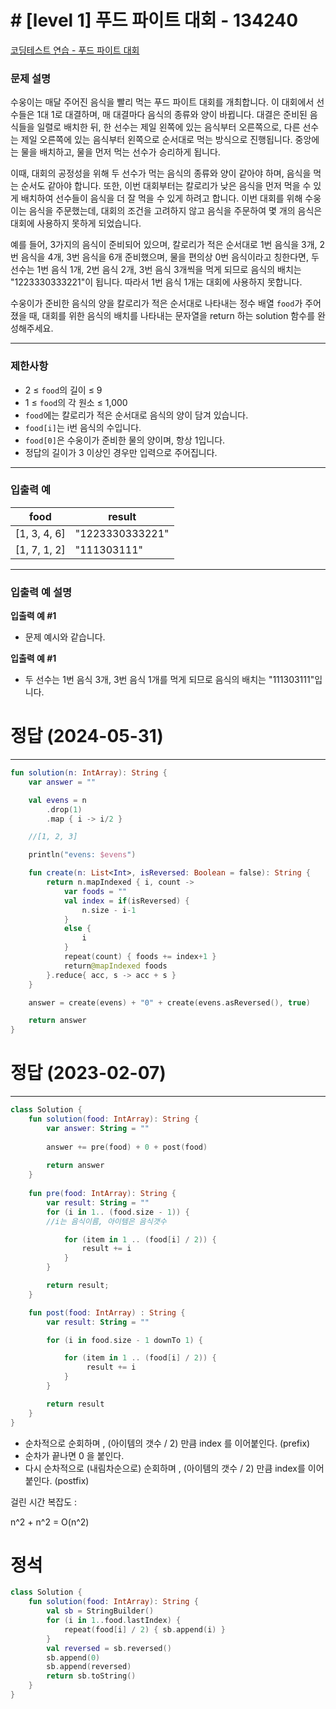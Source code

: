# # [level 1] 푸드 파이트 대회 - 134240  
[코딩테스트 연습 - 푸드 파이트 대회](https://school.programmers.co.kr/learn/courses/30/lessons/134240)

### **문제 설명**

수웅이는 매달 주어진 음식을 빨리 먹는 푸드 파이트 대회를 개최합니다. 이 대회에서 선수들은 1대 1로 대결하며, 매 대결마다 음식의 종류와 양이 바뀝니다. 대결은 준비된 음식들을 일렬로 배치한 뒤, 한 선수는 제일 왼쪽에 있는 음식부터 오른쪽으로, 다른 선수는 제일 오른쪽에 있는 음식부터 왼쪽으로 순서대로 먹는 방식으로 진행됩니다. 중앙에는 물을 배치하고, 물을 먼저 먹는 선수가 승리하게 됩니다.

이때, 대회의 공정성을 위해 두 선수가 먹는 음식의 종류와 양이 같아야 하며, 음식을 먹는 순서도 같아야 합니다. 또한, 이번 대회부터는 칼로리가 낮은 음식을 먼저 먹을 수 있게 배치하여 선수들이 음식을 더 잘 먹을 수 있게 하려고 합니다. 이번 대회를 위해 수웅이는 음식을 주문했는데, 대회의 조건을 고려하지 않고 음식을 주문하여 몇 개의 음식은 대회에 사용하지 못하게 되었습니다.

예를 들어, 3가지의 음식이 준비되어 있으며, 칼로리가 적은 순서대로 1번 음식을 3개, 2번 음식을 4개, 3번 음식을 6개 준비했으며, 물을 편의상 0번 음식이라고 칭한다면, 두 선수는 1번 음식 1개, 2번 음식 2개, 3번 음식 3개씩을 먹게 되므로 음식의 배치는 "1223330333221"이 됩니다. 따라서 1번 음식 1개는 대회에 사용하지 못합니다.

수웅이가 준비한 음식의 양을 칼로리가 적은 순서대로 나타내는 정수 배열 `food`가 주어졌을 때, 대회를 위한 음식의 배치를 나타내는 문자열을 return 하는 solution 함수를 완성해주세요.

---

### 제한사항

- 2 ≤ `food`의 길이 ≤ 9
- 1 ≤ `food`의 각 원소 ≤ 1,000
- `food`에는 칼로리가 적은 순서대로 음식의 양이 담겨 있습니다.
- `food[i]`는 i번 음식의 수입니다.
- `food[0]`은 수웅이가 준비한 물의 양이며, 항상 1입니다.
- 정답의 길이가 3 이상인 경우만 입력으로 주어집니다.

---

### 입출력 예

| food | result |
| --- | --- |
| [1, 3, 4, 6] | "1223330333221" |
| [1, 7, 1, 2] | "111303111" |

---

### 입출력 예 설명

**입출력 예 #1**

- 문제 예시와 같습니다.

**입출력 예 #1**

- 두 선수는 1번 음식 3개, 3번 음식 1개를 먹게 되므로 음식의 배치는 "111303111"입니다.

# 정답 (2024-05-31)

---

```kotlin
fun solution(n: IntArray): String {
    var answer = ""

    val evens = n
        .drop(1)
        .map { i -> i/2 }

    //[1, 2, 3]

    println("evens: $evens")

    fun create(n: List<Int>, isReversed: Boolean = false): String {
        return n.mapIndexed { i, count ->
            var foods = ""
            val index = if(isReversed) {
                n.size - i-1
            }
            else {
                i
            }
            repeat(count) { foods += index+1 }
            return@mapIndexed foods
        }.reduce{ acc, s -> acc + s }
    }

    answer = create(evens) + "0" + create(evens.asReversed(), true)

    return answer
}
```

# 정답 (2023-02-07)

---

```kotlin
class Solution {
    fun solution(food: IntArray): String {
        var answer: String = ""
        
        answer += pre(food) + 0 + post(food)
        
        return answer
    }
    
    fun pre(food: IntArray): String {
        var result: String = ""
        for (i in 1.. (food.size - 1)) {
        //i는 음식이름, 아이템은 음식갯수

            for (item in 1 .. (food[i] / 2)) {
                result += i
            }
        }

        return result;
    }

    fun post(food: IntArray) : String {
        var result: String = ""

        for (i in food.size - 1 downTo 1) {

            for (item in 1 .. (food[i] / 2)) {
                 result += i
            }
        }

        return result
    }
}
```

- 순차적으로 순회하며 , (아이템의 갯수 / 2) 만큼 index 를 이어붙인다. (prefix)
- 순차가 끝나면 0 을 붙인다.
- 다시 순차적으로 (내림차순으로) 순회하며 , (아이템의 갯수 / 2) 만큼 index를 이어붙인다. (postfix)

걸린 시간 복잡도 : 

n^2 + n^2 = O(n^2)

# 정석

```kotlin
class Solution {
    fun solution(food: IntArray): String {
        val sb = StringBuilder()
        for (i in 1..food.lastIndex) {
            repeat(food[i] / 2) { sb.append(i) }
        }
        val reversed = sb.reversed()
        sb.append(0)
        sb.append(reversed)
        return sb.toString()
    }
}
```
